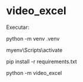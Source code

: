 # video_excel
Executar:

python -m venv .venv

myenv\Scripts\activate

pip install -r requirements.txt

python -m video_excel
